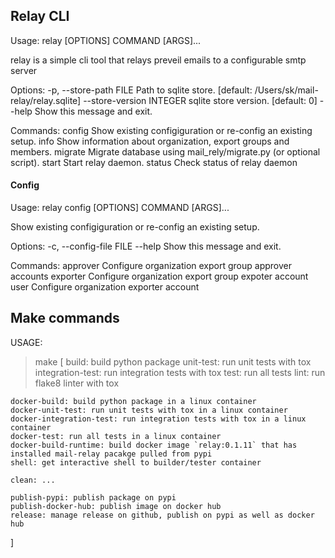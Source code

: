 ## Relay CLI
Usage: relay [OPTIONS] COMMAND [ARGS]...

  relay is a simple cli tool that relays preveil emails to a configurable
  smtp server

Options:
  -p, --store-path FILE    Path to sqlite store.  [default: /Users/sk/mail-
                           relay/relay.sqlite]
  --store-version INTEGER  sqlite store version.  [default: 0]
  --help                   Show this message and exit.

Commands:
  config   Show existing configiguration or re-config an existing setup.
  info     Show information about organization, export groups and members.
  migrate  Migrate database using mail_rely/migrate.py (or optional script).
  start    Start relay daemon.
  status   Check status of relay daemon

#### Config
Usage: relay config [OPTIONS] COMMAND [ARGS]...

  Show existing configiguration or re-config an existing setup.

Options:
  -c, --config-file FILE
  --help                  Show this message and exit.

Commands:
  approver  Configure organization export group approver accounts
  exporter  Configure organization export group expoter account
  user      Configure organization exporter account

## Make commands
USAGE:
> make [
	build: build python package
	unit-test: run unit tests with tox
	integration-test: run integration tests with tox
	test: run all tests
	lint: run flake8 linter with tox

	docker-build: build python package in a linux container
	docker-unit-test: run unit tests with tox in a linux container
	docker-integration-test: run integration tests with tox in a linux container
	docker-test: run all tests in a linux container
	docker-build-runtime: build docker image `relay:0.1.11` that has installed mail-relay pacakge pulled from pypi
	shell: get interactive shell to builder/tester container

	clean: ...

	publish-pypi: publish package on pypi
	publish-docker-hub: publish image on docker hub
	release: manage release on github, publish on pypi as well as docker hub
]
